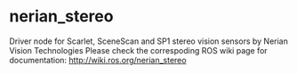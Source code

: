 # nerian_stereo
Driver node for Scarlet, SceneScan and SP1 stereo vision sensors by Nerian Vision Technologies
Please check the correspoding ROS wiki page for documentation: http://wiki.ros.org/nerian_stereo
